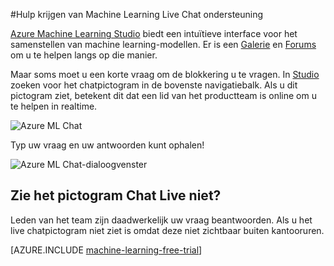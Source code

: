 <properties 
    pageTitle="Hulp krijgen van Machine Learning Live Chat ondersteuning | Microsoft Azure" 
    description="Realtime hulp voor Machine Learning in de cloud met de functie Live Chat ondersteuning krijgen." 
    services="machine-learning" 
    documentationCenter="" 
    authors="garyericson" 
    manager="opapel" 
    editor="cgronlun"/>
<tags 
    ms.service="machine-learning" 
    ms.workload="data-services" 
    ms.tgt_pltfrm="na" 
    ms.devlang="na" 
    ms.topic="article" 
    ms.date="09/29/2016" 
    ms.author="garye"/>
#<a name="get-help-from-machine-learning-live-chat-support"></a>Hulp krijgen van Machine Learning Live Chat ondersteuning

[Azure Machine Learning Studio](machine-learning-what-is-ml-studio.md) biedt een intuïtieve interface voor het samenstellen van machine learning-modellen. Er is een [Galerie](machine-learning-gallery-how-to-use-contribute-publish.md) en [Forums](https://social.msdn.microsoft.com/forums/azure/home?forum=MachineLearning) om u te helpen langs op die manier. 

Maar soms moet u een korte vraag om de blokkering u te vragen. In [Studio](machine-learning-what-is-ml-studio.md) zoeken voor het chatpictogram in de bovenste navigatiebalk.  Als u dit pictogram ziet, betekent dit dat een lid van het productteam is online om u te helpen in realtime.

![Azure ML Chat](./media/machine-learning-live-chat/AzureMLChatNavBar.png)

Typ uw vraag en uw antwoorden kunt ophalen!

![Azure ML Chat-dialoogvenster](./media/machine-learning-live-chat/AzureMLChat.png)

## <a name="dont-see-the-live-chat-icon"></a>Zie het pictogram Chat Live niet?
Leden van het team zijn daadwerkelijk uw vraag beantwoorden. Als u het live chatpictogram niet ziet is omdat deze niet zichtbaar buiten kantooruren. 

[AZURE.INCLUDE [machine-learning-free-trial](../../includes/machine-learning-free-trial.md)] 
